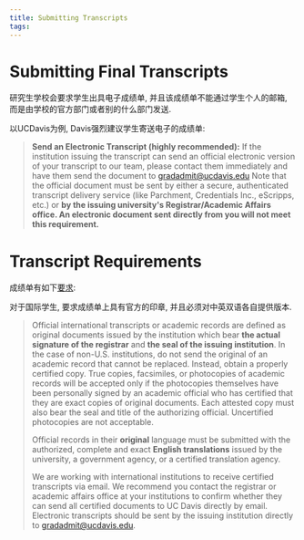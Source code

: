 ```yaml
---
title: Submitting Transcripts
tags:
---
```


# Submitting Final Transcripts

研究生学校会要求学生出具电子成绩单, 并且该成绩单不能通过学生个人的邮箱, 而是由学校的官方部门或者别的什么部门发送. 

以UCDavis为例, Davis强烈建议学生寄送电子的成绩单:

> **Send an Electronic Transcript (highly recommended):** If the institution issuing the transcript can send an official electronic version of your transcript to our team, please contact them immediately and have them send the document to [gradadmit@ucdavis.edu](mailto:gradadmit@ucdavis.edu) Note that the official document must be sent by either a secure, authenticated transcript delivery service (like Parchment, Credentials Inc., eScripps, etc.) or **by the issuing university's Registrar/Academic Affairs office. An electronic document sent directly from you will not meet this requirement.**





# Transcript Requirements 

成绩单有如下[要求](https://gradstudies.ucdavis.edu/transcript-requirements-new-admits):

对于国际学生, 要求成绩单上具有官方的印章, 并且必须对中英双语各自提供版本.

> Official international transcripts or academic records are defined as original documents issued by the institution which bear **the actual signature of the registrar** and **the seal of the issuing institution**. In the case of non-U.S. institutions, do not send the original of an academic record that cannot be replaced. Instead, obtain a properly certified copy. True copies, facsimiles, or photocopies of academic records will be accepted only if the photocopies themselves have been personally signed by an academic official who has certified that they are exact copies of original documents. Each attested copy must also bear the seal and title of the authorizing official. Uncertified photocopies are not acceptable.
>
> Official records in their **original** language must be submitted with the authorized, complete and exact **English translations** issued by the university, a government agency, or a certified translation agency.
>
> We are working with international institutions to receive certified transcripts via email. We recommend you contact the registrar or academic affairs office at your institutions to confirm whether they can send all certified documents to UC Davis directly by email. Electronic transcripts should be sent by the issuing institution directly to [gradadmit@ucdavis.edu](mailto:gradadmit@ucdavis.edu).



